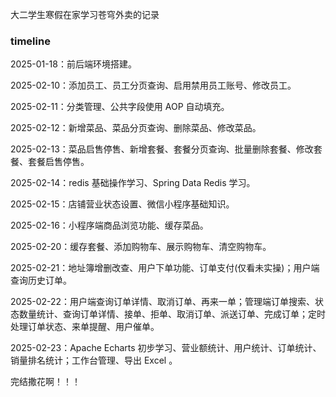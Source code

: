 大二学生寒假在家学习苍穹外卖的记录



### timeline

2025-01-18：前后端环境搭建。

2025-02-10：添加员工、员工分页查询、启用禁用员工账号、修改员工。

2025-02-11：分类管理、公共字段使用 AOP 自动填充。

2025-02-12：新增菜品、菜品分页查询、删除菜品、修改菜品。

2025-02-13：菜品启售停售、新增套餐、套餐分页查询、批量删除套餐、修改套餐、套餐启售停售。

2025-02-14：redis 基础操作学习、Spring Data Redis 学习。

2025-02-15：店铺营业状态设置、微信小程序基础知识。

2025-02-16：小程序端商品浏览功能、缓存菜品。

2025-02-20：缓存套餐、添加购物车、展示购物车、清空购物车。

2025-02-21：地址簿增删改查、用户下单功能、订单支付(仅看未实操)；用户端查询历史订单。

2025-02-22：用户端查询订单详情、取消订单、再来一单；管理端订单搜索、状态数量统计、查询订单详情、接单、拒单、取消订单、派送订单、完成订单；定时处理订单状态、来单提醒、用户催单。

2025-02-23：Apache Echarts 初步学习、营业额统计、用户统计、订单统计、销量排名统计；工作台管理、导出 Excel 。



完结撒花啊！！！